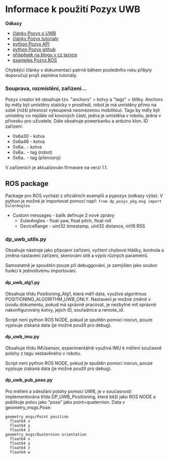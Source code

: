 # Informace k použití Pozyx UWB

**Odkazy**

* [články Pozyx o UWB](https://www.pozyx.io/technology/pozyx-academy)
* [články Pozyx tutorialy](https://docs.pozyx.io/creator/)
* [python Pozyx API](https://readthedocs.org/projects/pypozyx/)
* [python Pozyx github](https://github.com/pozyxLabs/Pozyx-Python-library)
* [příspěvek na blogu v cz jazyce](https://robotika.cz/articles/pozyx/cs)
* [examples Pozyx ROS](https://github.com/pozyxLabs/pozyx_ros)

Chybějící články v dokumentaci patrně během posledního roku přibyly doporučuji projít zejména tutoriály.

### Souprava, rozmístění, zařízení...

Pozyx creator kit obsahuje tzv. "anchors" = kotvy a "tags" = štítky. Anchors by měly být umístěny staticky v prostředí, robot je má umístěny přímo na sobě (nižší přesnost vykoupená neomezenou mobilitou). Tags by měly být umístěny co nejdále od kovových částí, jedna je umístěna v robotu, jedna v přívesku pro uživatele. Dále obsahuje powerbanku a arduino klon. ID zařízení:

* 0x6a30 - kotva
* 0x6a48 - kotva
* 0x6a.. - kotva
* 0x6a.. - tag (robot)
* 0x6a.. - tag (přenosný)

V zařízeních je aktualizován firmware na verzi 1.1.

## ROS package

Package pro ROS vychází z oficiálních examplů a pypozyx (odkazy výše). V python je možné je importovat pomocí např: `from dp_pozyx_pkg.msg import EulerAngles`

* Custom messages - balík definuje 2 nové zprávy  
    * EulerAngles - float yaw, float pitch, float roll
    * DeviceRange - uint32 timestamp, uint32 distance, int16 RSS

### dp_uwb_utils.py
Obsahuje nástroje jako připojení zařízení, vyčtení chybové hlášky, kontrola a změna nastavení zařízení, skenování sítě a výpis různých parametrů. 

Samostatně je spouštěn pouze při debuggování, je zamýšlen jako soubor funkcí k jednotlivému importování.

#### dp_uwb_alg1.py
Obsahuje třídu Positioning_Alg1, která měří data, využívá algoritmus POSITIONING_ALGORITHM_UWB_ONLY. Nastavení je možné změnit v úvodu dokumentu, pokud má správně pracovat, je nezbytné mít správně nakonfigurovány kotvy, jejich ID, souřadnice a remote_id.

Script není python ROS NODE, pokud je spuštěn pomocí rosrun, pouze vypisuje získaná data (je možné použít pro debug).

#### dp_uwb_imu.py
Obsahuje třídu IMUsensor, experimentálně využívá IMU k měření současné polohy z tagu vestavěného v robotu.

Script není python ROS NODE, pokud je spuštěn pomocí rosrun, pouze vypisuje získaná data (je možné použít pro debug).


#### dp_uwb_pub_pose.py
Pro měření a odesílání polohy pomocí UWB, je v současnosti implementována třída DP_UWB_Positioning, která běží jako ROS NODE a publikuje polou jako "pose" jako point+quaternion. Data v geometry_msgs.Pose:

    geometry_msgs/Point position
      float64 x
      float64 y
      float64 z
    geometry_msgs/Quaternion orientation
      float64 x
      float64 y
      float64 z
      float64 w
      

